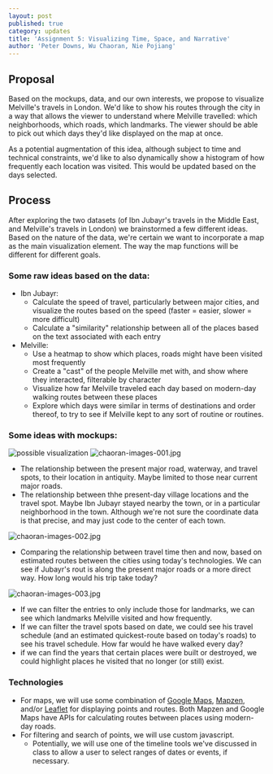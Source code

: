 ```yaml
---
layout: post
published: true
category: updates
title: 'Assignment 5: Visualizing Time, Space, and Narrative'
author: 'Peter Downs, Wu Chaoran, Nie Pojiang'
---
```

## Proposal
Based on the mockups, data, and our own interests, we propose to visualize Melville's travels in London. We'd like to show his routes through the city in a way that allows the viewer to understand where Melville travelled: which neighborhoods, which roads, which landmarks. The viewer should be able to pick out which days they'd like displayed on the map at once.

As a potential augmentation of this idea, although subject to time and technical constraints, we'd like to also dynamically show a histogram of how frequently each location was visited. This would be updated based on the days selected.

## Process

After exploring the two datasets (of Ibn Jubayr's travels in the Middle East, and Melville's travels in London) we brainstormed a few different ideas. Based on the nature of the data, we're certain we want to incorporate a map as the main visualization element. The way the map functions will be different for different goals.

### Some raw ideas based on the data:

- Ibn Jubayr:
	- Calculate the speed of travel, particularly between major cities, and visualize the routes based on the speed (faster = easier, slower = more difficult)
	- Calculate a "similarity" relationship between all of the places based on the text associated with each entry
- Melville:
	- Use a heatmap to show which places, roads might have been visited most frequently
	- Create a "cast" of the people Melville met with, and show where they interacted, filterable by character
	- Visualize how far Melville traveled each day based on modern-day walking routes between these places
    - Explore which days were similar in terms of destinations and order thereof, to try to see if Melville kept to any sort of routine or routines.



### Some ideas with mockups:
![possible visualization]({{site.baseurl}}/assets/3-15.jpg)
![chaoran-images-001.jpg]({{site.baseurl}}/assets/chaoran-images-001.jpg)

* The relationship between the present major road, waterway, and travel spots, to their location in antiquity. Maybe limited to those near current major roads.
* The relationship between thhe present-day village locations and the travel spot. Maybe Ibn Jubayr stayed nearby the town, or in a particular neighborhood in the town. Although we're not sure the coordinate data is that precise, and may just code to the center of each town.

![chaoran-images-002.jpg]({{site.baseurl}}/assets/chaoran-images-002.jpg)
* Comparing the relationship between travel time then and now, based on estimated routes between the cities using today's technologies. We can see if Jubayr's rout is along the present major roads or a more direct way. How long would his trip take today?

![chaoran-images-003.jpg]({{site.baseurl}}/assets/chaoran-images-003.jpg)
* If we can filter the entries to only include those for landmarks, we can see which landmarks Melville visited and how frequently.
* If we can filter the travel spots based on date, we could see his travel schedule (and an estimated quickest-route based on today's roads) to see his travel schedule. How far would he have walked every day?
* if we can find the years that certain places were built or destroyed, we could highlight places he visited that no longer (or still) exist.

### Technologies
* For maps, we will use some combination of [Google Maps](https://developers.google.com/maps/documentation/directions/), [Mapzen](https://mapzen.com/products/turn-by-turn/), and/or [Leaflet](http://leafletjs.com/reference-1.0.3.html#polyline) for displaying points and routes. Both Mapzen and Google Maps have APIs for calculating routes between places using modern-day roads.
* For filtering and search of points, we will use custom javascript.
	* Potentially, we will use one of the timeline tools we've discussed in class to allow a user to select ranges of dates or events, if necessary.
